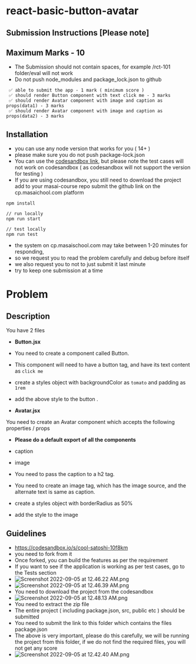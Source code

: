 # react-basic-button-avatar

## Submission Instructions [Please note]

## Maximum Marks - 10

- The Submission should not contain spaces, for example /rct-101 folder/eval will not work
- Do not push node_modules and package_lock.json to github

```
 ✅ able to submit the app - 1 mark ( minimum score )
 ✅ should render Button component with text click me - 3 marks
 ✅ should render Avatar component with image and caption as props(data1) - 3 marks
 ✅ should render Avatar component with image and caption as props(data2) - 3 marks

```

## Installation

- you can use any node version that works for you ( 14+ )
- please make sure you do not push package-lock.json
- You can use the [codesandbox link](https://codesandbox.io/s/cool-satoshi-10f8km), but please note the test cases will not work on codesandbox ( as codesandbox will not support the version for testing )
- If you are using codesandbox, you still need to download the project add to your masai-course repo submit the github link on the cp.masaichool.com platform

```
npm install

// run locally
npm run start

// test locally
npm run test

```

- the system on cp.masaischool.com may take between 1-20 minutes for responding,
- so we request you to read the problem carefully and debug before itself
- we also request you to not to just submit it last minute
- try to keep one submission at a time

# Problem

## Description

You have 2 files

- **Button.jsx**

- You need to create a component called Button.
- This component will need to have a button tag, and have its text content as `click me`
- create a styles object with backgroundColor as `tomato` and padding as `1rem`
- add the above style to the button .

- **Avatar.jsx**

You need to create an Avatar component which accepts the following properties / props

- **Please do a default export of  all the components**

- caption
- image
- You need to pass the caption to a h2 tag.  
 - You need to create an image tag, which has the image source, and the alternate text is same as caption.
- create a styles object with borderRadius as 50%
- add the style to the image

## Guidelines

- https://codesandbox.io/s/cool-satoshi-10f8km
- you need to fork from it
- Once forked, you can build the features as per the requirement
- If you want to see if the application is working as per test cases, go to the Tests section
- ![Screenshot 2022-09-05 at 12.46.22 AM.png](https://i.imgur.com/5ojQ5Bh.png)
- ![Screenshot 2022-09-05 at 12.46.39 AM.png](https://i.imgur.com/u7usF9Z.png)
- You need to download the project from the codesandbox
- ![Screenshot 2022-09-05 at 12.48.13 AM.png](https://i.imgur.com/ybDAeNI.png)
- You need to extract the zip file
- The entire project ( including package.json, src, public etc ) should be submitted
- You need to submit the link to this folder which contains the files package.json
- The above is very important, please do this carefully, we will be running the project from this folder, if we do not find the required files, you will not get any score
- ![Screenshot 2022-09-05 at 12.42.40 AM.png](https://masai-course.s3.ap-south-1.amazonaws.com/editor/uploads/2022-09-05/Screenshot%202022-09-05%20at%2012.42.40%20AM_978564.png)
